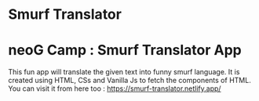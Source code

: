 # Smurf Translator
# neoG Camp : Smurf Translator App
 This fun app will translate the given text into funny smurf language.
 It is created using HTML, CSs and Vanilla Js to fetch the components of HTML.
 You can visit it from here too : https://smurf-translator.netlify.app/
 
 
